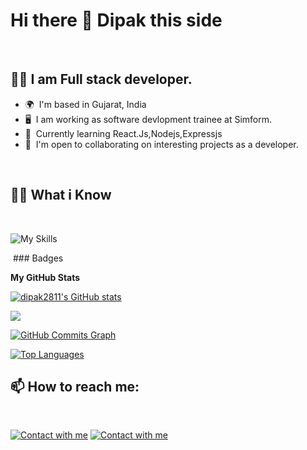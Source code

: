 # Hi there 👋 Dipak this side 
 
 

## :technologist: I am Full stack developer.

- 🌍  I'm based in Gujarat, India
- 🖥️  I am working as software devlopment trainee at Simform. 
- 🧠  Currently learning React.Js,Nodejs,Expressjs
- 🤝  I'm open to collaborating on interesting projects as a developer.

 

## :student: What i Know

 

![My Skills](https://skillicons.dev/icons?i=html,css,js,github,git,bootstrap,typescript,react,nodejs,express,mongodb,redux,postman,mysql,vite,vscode,firebase,netlify,cpp,c,java,python)

 ### Badges

<b>My GitHub Stats</b>

<a href="http://www.github.com/dipak2811"><img src="https://github-readme-stats.vercel.app/api?username=dipak2811&show_icons=true&hide=prs,issues,&count_private=true&title_color=0891b2&text_color=ffffff&icon_color=0891b2&bg_color=1c1917&hide_border=true&show_icons=true" alt="dipak2811's GitHub stats" /></a>

<a href="http://www.github.com/dipak2811"><img src="https://github-readme-streak-stats.herokuapp.com/?user=dipak2811&stroke=ffffff&background=1c1917&ring=0891b2&fire=0891b2&currStreakNum=ffffff&currStreakLabel=0891b2&sideNums=ffffff&sideLabels=ffffff&dates=ffffff&hide_border=true" /></a>

<a href="http://www.github.com/dipak2811"><img src="https://activity-graph.herokuapp.com/graph?username=dipak2811&bg_color=1c1917&color=ffffff&line=0891b2&point=ffffff&area_color=1c1917&area=true&hide_border=true&custom_title=GitHub%20Commits%20Graph" alt="GitHub Commits Graph" /></a>

<a href="https://github.com/dipak2811" align="left"><img src="https://github-readme-stats.vercel.app/api/top-langs/?username=dipak2811&langs_count=10&title_color=0891b2&text_color=ffffff&icon_color=0891b2&bg_color=1c1917&hide_border=true&locale=en&custom_title=Top%20%Languages" alt="Top Languages" /></a>




## 📫 How to reach me:

 

[![Contact with me](https://skillicons.dev/icons?i=linkedin)](https://in.linkedin.com/in/dipak-gorfad-5907041b9)
[![Contact with me](https://skillicons.dev/icons?i=github)](https://github.com/dipak2811)

